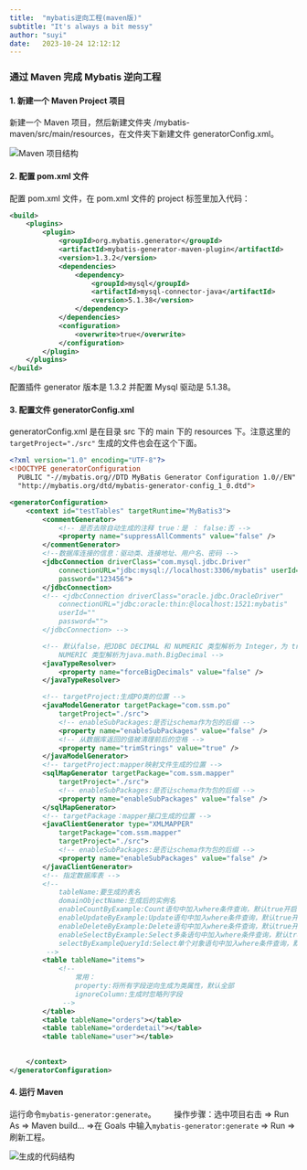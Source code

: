 ```yaml
---
title:  "mybatis逆向工程(maven版)"
subtitle: "It's always a bit messy"
author: "suyi"
date:   2023-10-24 12:12:12
---
```


### 通过 Maven 完成 Mybatis 逆向工程

#### 1. 新建一个 Maven Project 项目

新建一个 Maven 项目，然后新建文件夹 /mybatis-maven/src/main/resources，在文件夹下新建文件 generatorConfig.xml。 

![Maven 项目结构](https://pic.imgdb.cn/item/6537cc99c458853aef5f7964.jpg) 

#### 2. 配置 pom.xml 文件

配置 pom.xml 文件，在 pom.xml 文件的 project 标签里加入代码： 

~~~xml
<build>
	<plugins>
		<plugin>
			<groupId>org.mybatis.generator</groupId>
			<artifactId>mybatis-generator-maven-plugin</artifactId>
			<version>1.3.2</version>
			<dependencies>
				<dependency>
		            <groupId>mysql</groupId>
		            <artifactId>mysql-connector-java</artifactId>
		            <version>5.1.38</version>
		        </dependency>	
			</dependencies>
			<configuration>
				<overwrite>true</overwrite>
			</configuration>
		</plugin>
	</plugins>
</build>
~~~

配置插件 generator 版本是 1.3.2 并配置 Mysql 驱动是 5.1.38。 

#### 3. 配置文件 generatorConfig.xml

generatorConfig.xml 是在目录 src 下的 main 下的 resources 下。注意这里的`targetProject="./src"` 生成的文件也会在这个下面。 

~~~xml
<?xml version="1.0" encoding="UTF-8"?>
<!DOCTYPE generatorConfiguration
  PUBLIC "-//mybatis.org//DTD MyBatis Generator Configuration 1.0//EN"
  "http://mybatis.org/dtd/mybatis-generator-config_1_0.dtd">

<generatorConfiguration>
	<context id="testTables" targetRuntime="MyBatis3">
		<commentGenerator>
			<!-- 是否去除自动生成的注释 true：是 ： false:否 -->
			<property name="suppressAllComments" value="false" />
		</commentGenerator>
		<!--数据库连接的信息：驱动类、连接地址、用户名、密码 -->
		<jdbcConnection driverClass="com.mysql.jdbc.Driver"
			connectionURL="jdbc:mysql://localhost:3306/mybatis" userId="root"
			password="123456">
		</jdbcConnection>
		<!-- <jdbcConnection driverClass="oracle.jdbc.OracleDriver"
			connectionURL="jdbc:oracle:thin:@localhost:1521:mybatis" 
			userId=""
			password="">
		</jdbcConnection> -->

		<!-- 默认false，把JDBC DECIMAL 和 NUMERIC 类型解析为 Integer，为 true时把JDBC DECIMAL 和 
			NUMERIC 类型解析为java.math.BigDecimal -->
		<javaTypeResolver>
			<property name="forceBigDecimals" value="false" />
		</javaTypeResolver>

		<!-- targetProject:生成PO类的位置 -->
		<javaModelGenerator targetPackage="com.ssm.po"
			targetProject="./src">
			<!-- enableSubPackages:是否让schema作为包的后缀 -->
			<property name="enableSubPackages" value="false" />
			<!-- 从数据库返回的值被清理前后的空格 -->
			<property name="trimStrings" value="true" />
		</javaModelGenerator>
        <!-- targetProject:mapper映射文件生成的位置 -->
		<sqlMapGenerator targetPackage="com.ssm.mapper" 
			targetProject="./src">
			<!-- enableSubPackages:是否让schema作为包的后缀 -->
			<property name="enableSubPackages" value="false" />
		</sqlMapGenerator>
		<!-- targetPackage：mapper接口生成的位置 -->
		<javaClientGenerator type="XMLMAPPER"
			targetPackage="com.ssm.mapper" 
			targetProject="./src">
			<!-- enableSubPackages:是否让schema作为包的后缀 -->
			<property name="enableSubPackages" value="false" />
		</javaClientGenerator>
		<!-- 指定数据库表 -->
		<!-- 
			tableName:要生成的表名
       		domainObjectName:生成后的实例名
	        enableCountByExample:Count语句中加入where条件查询，默认true开启
	        enableUpdateByExample:Update语句中加入where条件查询，默认true开启
	        enableDeleteByExample:Delete语句中加入where条件查询，默认true开启
	        enableSelectByExample:Select多条语句中加入where条件查询，默认true开启
	        selectByExampleQueryId:Select单个对象语句中加入where条件查询，默认true开启
		 -->
		<table tableName="items">
			<!-- 
				常用：
				property:将所有字段逆向生成为类属性，默认全部
				ignoreColumn:生成时忽略列字段 
			 -->
		</table>
		<table tableName="orders"></table>
		<table tableName="orderdetail"></table>
		<table tableName="user"></table>

		
	</context>
</generatorConfiguration>
~~~

#### 4. 运行 Maven

运行命令`mybatis-generator:generate`。   操作步骤：选中项目右击 => Run As => Maven build… =>在 Goals 中输入`mybatis-generator:generate` => Run =>刷新工程。 

![生成的代码结构](https://pic.imgdb.cn/item/6537ccb5c458853aef600702.jpg) 

